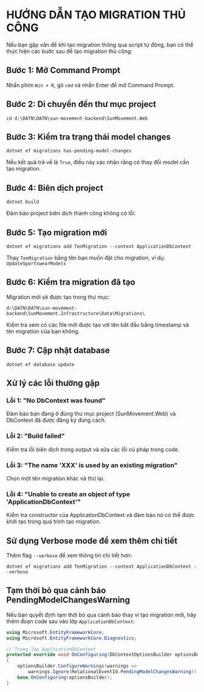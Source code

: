 # HƯỚNG DẪN TẠO MIGRATION THỦ CÔNG

Nếu bạn gặp vấn đề khi tạo migration thông qua script tự động, bạn có thể thực hiện các bước sau để tạo migration thủ công:

## Bước 1: Mở Command Prompt

Nhấn phím `Win + R`, gõ `cmd` và nhấn Enter để mở Command Prompt.

## Bước 2: Di chuyển đến thư mục project

```
cd d:\DATN\DATN\sun-movement-backend\SunMovement.Web
```

## Bước 3: Kiểm tra trạng thái model changes

```
dotnet ef migrations has-pending-model-changes
```

Nếu kết quả trả về là `True`, điều này xác nhận rằng có thay đổi model cần tạo migration.

## Bước 4: Biên dịch project

```
dotnet build
```

Đảm bảo project biên dịch thành công không có lỗi.

## Bước 5: Tạo migration mới

```
dotnet ef migrations add TenMigration --context ApplicationDbContext
```

Thay `TenMigration` bằng tên bạn muốn đặt cho migration, ví dụ: `UpdateSportswearModels`

## Bước 6: Kiểm tra migration đã tạo

Migration mới sẽ được tạo trong thư mục:
```
d:\DATN\DATN\sun-movement-backend\SunMovement.Infrastructure\Data\Migrations\
```

Kiểm tra xem có các file mới được tạo với tên bắt đầu bằng timestamp và tên migration của bạn không.

## Bước 7: Cập nhật database

```
dotnet ef database update
```

## Xử lý các lỗi thường gặp

### Lỗi 1: "No DbContext was found"

Đảm bảo bạn đang ở đúng thư mục project (SunMovement.Web) và DbContext đã được đăng ký đúng cách.

### Lỗi 2: "Build failed"

Kiểm tra lỗi biên dịch trong output và sửa các lỗi cú pháp trong code.

### Lỗi 3: "The name 'XXX' is used by an existing migration"

Chọn một tên migration khác và thử lại.

### Lỗi 4: "Unable to create an object of type 'ApplicationDbContext'"

Kiểm tra constructor của ApplicationDbContext và đảm bảo nó có thể được khởi tạo trong quá trình tạo migration.

## Sử dụng Verbose mode để xem thêm chi tiết

Thêm flag `--verbose` để xem thông tin chi tiết hơn:

```
dotnet ef migrations add TenMigration --context ApplicationDbContext --verbose
```

## Tạm thời bỏ qua cảnh báo PendingModelChangesWarning

Nếu bạn quyết định tạm thời bỏ qua cảnh báo thay vì tạo migration mới, hãy thêm đoạn code sau vào lớp `ApplicationDbContext`:

```csharp
using Microsoft.EntityFrameworkCore;
using Microsoft.EntityFrameworkCore.Diagnostics;

// Trong lớp ApplicationDbContext
protected override void OnConfiguring(DbContextOptionsBuilder optionsBuilder)
{
    optionsBuilder.ConfigureWarnings(warnings => 
        warnings.Ignore(RelationalEventId.PendingModelChangesWarning));
    base.OnConfiguring(optionsBuilder);
}
```
